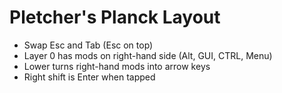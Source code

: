 # Pletcher's Planck Layout

- Swap Esc and Tab (Esc on top)
- Layer 0 has mods on right-hand side (Alt, GUI, CTRL, Menu)
- Lower turns right-hand mods into arrow keys
- Right shift is Enter when tapped

